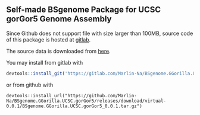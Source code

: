 ## Self-made BSgenome Package for UCSC gorGor5 Genome Assembly

Since Github does not support file with size larger than 100MB, source code of this package
is hosted at [gitlab](https://gitlab.com/Marlin-Na/BSgenome.GGorilla.UCSC.gorGor5).

The source data is downloaded from [here](ftp://hgdownload.cse.ucsc.edu/goldenPath/currentGenomes/Gorilla_gorilla_gorilla/bigZips/gorGor5.2bit).

You may install from gitlab with

```r
devtools::install_git('https://gitlab.com/Marlin-Na/BSgenome.GGorilla.UCSC.gorGor5.git')
```

or from github with

```
devtools::install_url("https://github.com/Marlin-Na/BSgenome.GGorilla.UCSC.gorGor5/releases/download/virtual-0.0.1/BSgenome.GGorilla.UCSC.gorGor5_0.0.1.tar.gz")
```

